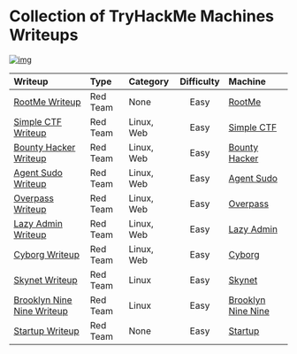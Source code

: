 # Collection of TryHackMe Machines Writeups

[![img](https://tryhackme-badges.s3.amazonaws.com/iffathanafiah.png)](https://tryhackme.com/p/iffathanafiah)

| Writeup | Type | Category | Difficulty | Machine |
| :--- | :--- | :--- | :---: | :--- |
| [RootMe Writeup](RootMe/readme.md) | Red Team | None | Easy | [RootMe](https://tryhackme.com/room/rrootme) |
| [Simple CTF Writeup](Simple%20CTF/readme.md) | Red Team | Linux, Web | Easy | [Simple CTF](https://tryhackme.com/room/easyctf) |
| [Bounty Hacker Writeup](Bounty%20Hacker/readme.md) | Red Team | Linux, Web | Easy | [Bounty Hacker](https://tryhackme.com/room/cowboyhacker) |
| [Agent Sudo Writeup](Agent%20Sudo/readme.md) | Red Team | Linux, Web | Easy | [Agent Sudo](https://tryhackme.com/room/agentsudoctf) |
| [Overpass Writeup](Overpass/readme.md) | Red Team | Linux, Web | Easy | [Overpass](https://tryhackme.com/room/overpass) |
| [Lazy Admin Writeup](Lazy%20Admin/readme.md) | Red Team | Linux, Web | Easy | [Lazy Admin](https://tryhackme.com/room/lazyadmin) |
| [Cyborg Writeup](Cyborg/readme.md) | Red Team | Linux, Web | Easy | [Cyborg](https://thttps://tryhackme.com/room/cyborgt8) |
| [Skynet Writeup](Skynet/readme.md) | Red Team | Linux | Easy | [Skynet](https://tryhackme.com/room/skynet) |
| [Brooklyn Nine Nine Writeup](Brooklyn%20Nine%20Nine/readme.md) | Red Team | Linux | Easy | [Brooklyn Nine Nine](https://tryhackme.com/room/brooklynninenine) |
| [Startup Writeup](Startup/readme.md) | Red Team | None | Easy | [Startup](https://tryhackme.com/room/startup) |